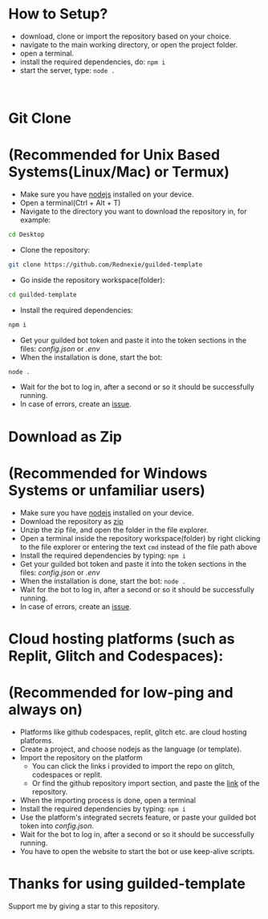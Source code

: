 # How to Setup?
- download, clone or import the repository based on your choice.
- navigate to the main working directory, or open the project folder.
- open a terminal.
- install the required dependencies, do: `npm i`
- start the server, type: `node .`

<br>



# Git Clone 
# (Recommended for Unix Based Systems(Linux/Mac) or Termux)
- Make sure you have [nodejs](https://nodejs.org) installed on your device.
- Open a terminal(Ctrl + Alt + T)
- Navigate to the directory you want to download the repository in, for example:
```sh
cd Desktop
```
- Clone the repository:
```sh
git clone https://github.com/Rednexie/guilded-template
```
- Go inside the repository workspace(folder):
```sh
cd guilded-template
```
- Install the required dependencies:
```sh
npm i
```
- Get your guilded bot token and paste it into the token sections in the files: *config.json* or *.env* 
- When the installation is done, start the bot:
```sh
node .
```
- Wait for the bot to log in, after a second or so it should be successfully running.
- In case of errors, create an [issue](https://github.com/Rednexie/guilded-template/issues).
# Download as Zip 
# (Recommended for Windows Systems or unfamiliar users)
- Make sure you have [nodejs](https://nodejs.org) installed on your device.
- Download the repository as [zip](https://github.com/Rednexie/guilded-template/archive/refs/heads/main.zip)
- Unzip the zip file, and open the folder in the file explorer.
- Open a terminal inside the repository workspace(folder) by right clicking to the file explorer or entering the text `cmd` instead of the file path above
- Install the required dependencies by typing: `npm i`
- Get your guilded bot token and paste it into the token sections in the files: *config.json* or *.env*
- When the installation is done, start the bot: `node .`
- Wait for the bot to log in, after a second or so it should be successfully running.
- In case of errors, create an [issue](https://github.com/Rednexie/guilded-template/issues).
# Cloud hosting platforms (such as Replit, Glitch and Codespaces):
# (Recommended for low-ping and always on)
- Platforms like github codespaces, replit, glitch etc. are cloud hosting platforms.
- Create a project, and choose nodejs as the language (or template).
- Import the repository on the platform
   - You can click the links i provided to import the repo on glitch, codespaces or replit.
   - Or find the github repository import section, and paste the [link](https://github.com/Rednexie/guilded-template) of the repository.
- When the importing process is done, open a terminal
- Install the required dependencies by typing: `npm i`
- Use the platform's integrated secrets feature, or paste your guilded bot token into *config.json*.
- Wait for the bot to log in, after a second or so it should be successfully running.
- You have to open the website to start the bot or use keep-alive scripts.
# Thanks for using guilded-template
Support me by giving a star to this repository.
